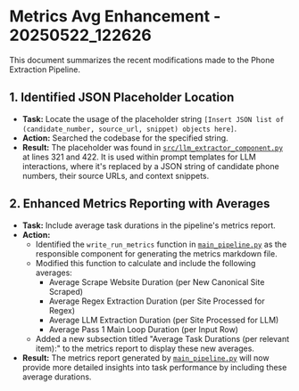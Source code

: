 # Metrics Avg Enhancement - 20250522_122626

This document summarizes the recent modifications made to the Phone Extraction Pipeline.

## 1. Identified JSON Placeholder Location

*   **Task:** Locate the usage of the placeholder string `[Insert JSON list of (candidate_number, source_url, snippet) objects here]`.
*   **Action:** Searched the codebase for the specified string.
*   **Result:** The placeholder was found in [`src/llm_extractor_component.py`](src/llm_extractor_component.py) at lines 321 and 422. It is used within prompt templates for LLM interactions, where it's replaced by a JSON string of candidate phone numbers, their source URLs, and context snippets.

## 2. Enhanced Metrics Reporting with Averages

*   **Task:** Include average task durations in the pipeline's metrics report.
*   **Action:**
    *   Identified the `write_run_metrics` function in [`main_pipeline.py`](main_pipeline.py:982) as the responsible component for generating the metrics markdown file.
    *   Modified this function to calculate and include the following averages:
        *   Average Scrape Website Duration (per New Canonical Site Scraped)
        *   Average Regex Extraction Duration (per Site Processed for Regex)
        *   Average LLM Extraction Duration (per Site Processed for LLM)
        *   Average Pass 1 Main Loop Duration (per Input Row)
    *   Added a new subsection titled "Average Task Durations (per relevant item):" to the metrics report to display these new averages.
*   **Result:** The metrics report generated by [`main_pipeline.py`](main_pipeline.py) will now provide more detailed insights into task performance by including these average durations.